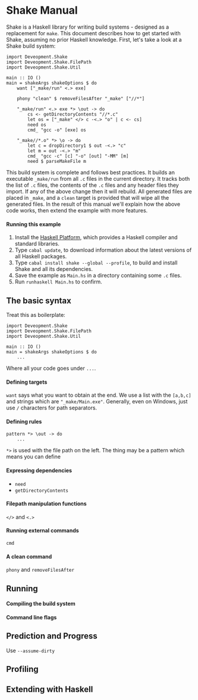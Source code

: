 # Shake Manual

Shake is a Haskell library for writing build systems - designed as a replacement for `make`. This document describes how to get started with Shake, assuming no prior Haskell knowledge. First, let's take a look at a Shake build system:

    import Deveopment.Shake
    import Deveopment.Shake.FilePath
    import Deveopment.Shake.Util
    
    main :: IO ()
    main = shakeArgs shakeOptions $ do
        want ["_make/run" <.> exe]
        
        phony "clean" $ removeFilesAfter "_make" ["//*"]
        
        "_make/run" <.> exe *> \out -> do
            cs <- getDirectoryContents "//*.c"
            let os = ["_make" </> c -<.> "o" | c <- cs]
            need os
            cmd_ "gcc -o" [exe] os

        "_make//*.o" *> \o -> do
            let c = dropDirectory1 $ out -<.> "c"
            let m = out -<.> "m"
            cmd_ "gcc -c" [c] "-o" [out] "-MM" [m]
            need $ parseMakeFile m

This build system is complete and follows best practices. It builds an executable `_make/run` from all `.c` files in the current directory. It tracks both the list of `.c` files, the contents of the `.c` files and any header files they import. If any of the above change then it will rebuild. All generated files are placed in `_make`, and a `clean` target is provided that will wipe all the generated files. In the result of this manual we'll explain how the above code works, then extend the example with more features. 

#### Running this example

1. Install the [Haskell Platform](http://www.haskell.org/platform/), which provides a Haskell compiler and standard libraries.
2. Type `cabal update`, to download information about the latest versions of all Haskell packages.
3. Type `cabal install shake --global --profile`, to build and install Shake and all its dependencies.
4. Save the example as `Main.hs` in a directory containing some `.c` files.
5. Run `runhaskell Main.hs` to confirm.

## The basic syntax

Treat this as boilerplate:

    import Deveopment.Shake
    import Deveopment.Shake.FilePath
    import Deveopment.Shake.Util
    
    main :: IO ()
    main = shakeArgs shakeOptions $ do
        ...

Where all your code goes under `...`.

#### Defining targets

`want` says what you want to obtain at the end. We use a list with the `[a,b,c]`  and strings which are `"_make/Main.exe"`. Generally, even on Windows, just use `/` characters for path separators.

#### Defining rules

    pattern *> \out -> do
        ...

`*>` is used with the file path on the left. The thing may be a pattern which means you can define 

#### Expressing dependencies

* `need`
* `getDirectoryContents`

#### Filepath manipulation functions

`</>` and `<.>`

#### Running external commands

`cmd`

#### A clean command

`phony` and `removeFilesAfter`

## Running 

#### Compiling the build system

#### Command line flags


## Prediction and Progress

Use `--assume-dirty`


## Profiling


## Extending with Haskell

 